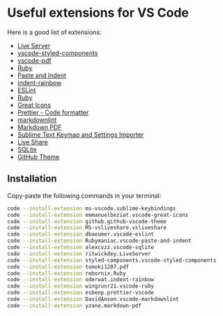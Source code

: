 # Useful extensions for VS Code

Here is a good list of extensions:

- [Live Server](https://marketplace.visualstudio.com/items?itemName=ritwickdey.LiveServer)
- [vscode-styled-components](https://marketplace.visualstudio.com/items?itemName=styled-components.vscode-styled-components)
- [vscode-pdf](https://marketplace.visualstudio.com/items?itemName=tomoki1207.pdf)
- [Ruby](https://marketplace.visualstudio.com/items?itemName=rebornix.Ruby)
- [Paste and Indent](https://marketplace.visualstudio.com/items?itemName=Rubymaniac.vscode-paste-and-indent)
- [indent-rainbow](https://marketplace.visualstudio.com/items?itemName=oderwat.indent-rainbow)
- [ESLint](https://marketplace.visualstudio.com/items?itemName=dbaeumer.vscode-eslint)
- [Ruby](https://marketplace.visualstudio.com/items?itemName=wingrunr21.vscode-ruby)
- [Great Icons](https://marketplace.visualstudio.com/items?itemName=emmanuelbeziat.vscode-great-icons)
- [Prettier - Code formatter](https://marketplace.visualstudio.com/items?itemName=esbenp.prettier-vscode)
- [markdownlint](https://marketplace.visualstudio.com/items?itemName=DavidAnson.vscode-markdownlint)
- [Markdown PDF](https://marketplace.visualstudio.com/items?itemName=yzane.markdown-pdf)
- [Sublime Text Keymap and Settings Importer](https://marketplace.visualstudio.com/items?itemName=ms-vscode.sublime-keybindings)
- [Live Share](https://marketplace.visualstudio.com/items?itemName=MS-vsliveshare.vsliveshare)
- [SQLite](https://marketplace.visualstudio.com/items?itemName=alexcvzz.vscode-sqlite)
- [GitHub Theme](https://marketplace.visualstudio.com/items?itemName=github.github-vscode-theme)

## Installation

Copy-paste the following commands in your terminal:

```bash
code --install-extension ms-vscode.sublime-keybindings
code --install-extension emmanuelbeziat.vscode-great-icons
code --install-extension github.github-vscode-theme
code --install-extension MS-vsliveshare.vsliveshare
code --install-extension dbaeumer.vscode-eslint
code --install-extension Rubymaniac.vscode-paste-and-indent
code --install-extension alexcvzz.vscode-sqlite
code --install-extension ritwickdey.LiveServer
code --install-extension styled-components.vscode-styled-components
code --install-extension tomoki1207.pdf
code --install-extension rebornix.Ruby
code --install-extension oderwat.indent-rainbow
code --install-extension wingrunr21.vscode-ruby
code --install-extension esbenp.prettier-vscode
code --install-extension DavidAnson.vscode-markdownlint
code --install-extension yzane.markdown-pdf
```
